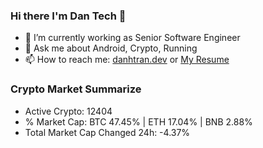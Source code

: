 ### Hi there I'm Dan Tech 👋

- 🔭 I’m currently working as Senior Software Engineer
- 💬 Ask me about Android, Crypto, Running 
- 📫 How to reach me: <a href="https://danhtran.dev" target="_blank">danhtran.dev</a> or <a href="Dan-Resume.pdf" target="_blank">My Resume</a>

### Crypto Market Summarize
- Active Crypto: 12404
- % Market Cap: BTC 47.45% | ETH 17.04% | BNB 2.88%
- Total Market Cap Changed 24h: -4.37%

